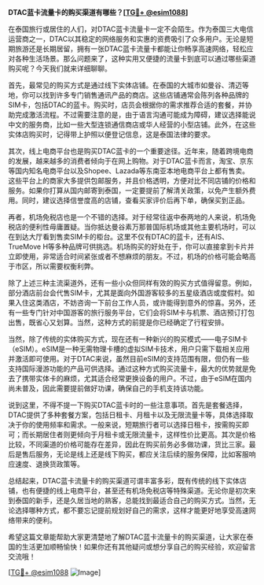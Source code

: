 **DTAC蓝卡流量卡的购买渠道有哪些？[[TG💪+ @esim1088](https://t.me/s/esim1088)]**

在泰国旅行或居住的人们，对DTAC蓝卡流量卡一定不会陌生。作为泰国三大电信运营商之一，DTAC以其稳定的网络服务和实惠的资费吸引了众多用户。无论是短期旅游还是长期居留，拥有一张DTAC蓝卡流量卡都能让你畅享高速网络，轻松应对各种生活场景。那么问题来了，这种实用又便捷的流量卡到底可以通过哪些渠道购买呢？今天我们就来详细聊聊。

首先，最常见的购买方式是通过线下实体店铺。在泰国的大城市如曼谷、清迈等地，你可以找到许多专门销售通讯产品的商店。这些店铺通常会陈列各种品牌的SIM卡，包括DTAC的蓝卡。购买时，店员会根据你的需求推荐合适的套餐，并协助完成激活流程。不过需要注意的是，由于语言沟通可能成为障碍，建议选择能说中文的服务商，比如一些大型连锁通信商店或华人经营的小型店铺。此外，在这些实体店购买时，记得带上护照以便登记信息，这是泰国法律的要求。

其次，线上电商平台也是购买DTAC蓝卡的一个重要途径。近年来，随着跨境电商的发展，越来越多的消费者倾向于在网上购物。对于DTAC蓝卡而言，淘宝、京东等国内知名电商平台以及Shopee、Lazada等东南亚本地电商平台上都有售卖。这些平台上的商家大多提供包邮服务，并且价格透明，方便对比不同店铺的价格和服务。如果你打算从国内邮寄到泰国，一定要提前了解清关政策，以免产生额外费用。同时，建议选择信誉度高的店铺，查看买家评价后再下单，确保买到正品。

再者，机场免税店也是一个不错的选择。对于经常往返中泰两地的人来说，机场免税店的便利性毋庸置疑。当你抵达曼谷素万那普国际机场或其他主要机场时，可以在到达大厅看到售卖SIM卡的柜台。这里不仅有DTAC的蓝卡，还有AIS、TrueMove H等多种品牌可供挑选。机场购买的好处在于，你可以直接拿到卡片并立即使用，非常适合时间紧张或者不想麻烦的朋友。不过，机场的价格可能会略高于市区，所以需要权衡利弊。

除了上述三种主流渠道外，还有一些小众但同样有效的购买方式值得留意。例如，部分酒店前台会代售SIM卡，尤其是面向外国游客较多的五星级酒店或度假村。如果入住这类酒店，不妨咨询一下前台工作人员，或许能得到意外的惊喜。另外，还有一些专门针对中国游客的旅行服务平台，它们会将SIM卡与机票、酒店预订打包出售，既省心又划算。当然，这种方式的前提是你已经确定了行程安排。

当然，除了传统的实体购买方式，现在还有一种新兴的购买模式——电子SIM卡（eSIM）。eSIM是一种无需物理卡槽的虚拟SIM卡技术，用户只需下载相关应用并激活即可使用。对于DTAC来说，虽然目前eSIM的支持范围有限，但仍有一些支持国际漫游功能的产品可供选择。通过这种方式购买流量卡，最大的优势就是免去了携带实体卡的麻烦，尤其适合经常更换设备的用户。不过，由于eSIM在国内尚未普及，因此需要提前做好功课，确保自己的手机支持该功能。

说到这里，不得不提一下购买DTAC蓝卡时的一些注意事项。首先是套餐选择，DTAC提供了多种套餐方案，包括日租卡、月租卡以及无限流量卡等，具体选择取决于你的使用频率和需求。一般来说，短期旅行者可以选择日租卡，按需购买即可；而长期居住者则更倾向于月租卡或无限流量卡，这样性价比更高。其次是价格比较，不同渠道的价格可能存在差异，因此在购买前务必多做功课，货比三家。最后是售后服务，无论是线上还是线下购买，都应关注后续的服务保障，比如客服响应速度、退换货政策等。

总结起来，DTAC蓝卡流量卡的购买渠道可谓丰富多彩，既有传统的线下实体店铺，也有便捷的线上电商平台，甚至还有机场免税店等特殊渠道。无论你是初次来到泰国的新手，还是久居当地的熟客，总能找到最适合自己的购买方式。当然，无论选择哪种方式，都不要忘记提前规划好自己的需求，这样才能更好地享受高速网络带来的便利。

希望这篇文章能帮助大家更清楚地了解DTAC蓝卡流量卡的购买渠道，让大家在泰国的生活更加顺畅愉快！如果你还有其他疑问或想分享自己的购买经验，欢迎留言交流哦！

[[TG💪+ @esim1088](https://t.me/s/esim1088) ![Image](https://i.postimg.cc/4NQfJmqS/Snipaste-2025-05-13-00-14-12.png)]